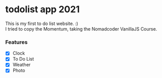 # todolist app 2021
This is my first to do list website. :)  
I tried to copy the Momentum, taking the Nomadcoder VanillaJS Course.


### Features
- [x] Clock
- [x] To Do List
- [x] Weather
- [x] Photo
